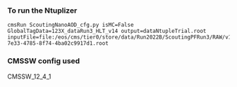 ### To run the Ntuplizer ###

```
cmsRun ScoutingNanoAOD_cfg.py isMC=False GlobalTagData=123X_dataRun3_HLT_v14 output=dataNtupleTrial.root inputFile=file:/eos/cms/tier0/store/data/Run2022B/ScoutingPFRun3/RAW/v1/000/355/558/00000/026d6276-7e33-4785-8f74-4ba02c9917d1.root
```

### CMSSW config used ###

CMSSW_12_4_1

